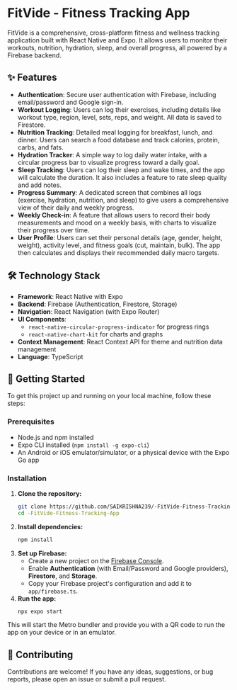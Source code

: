 
# FitVide - Fitness Tracking App

FitVide is a comprehensive, cross-platform fitness and wellness tracking application built with React Native and Expo. It allows users to monitor their workouts, nutrition, hydration, sleep, and overall progress, all powered by a Firebase backend.

## ✨ Features

  * **Authentication**: Secure user authentication with Firebase, including email/password and Google sign-in.
  * **Workout Logging**: Users can log their exercises, including details like workout type, region, level, sets, reps, and weight. All data is saved to Firestore.
  * **Nutrition Tracking**: Detailed meal logging for breakfast, lunch, and dinner. Users can search a food database and track calories, protein, carbs, and fats.
  * **Hydration Tracker**: A simple way to log daily water intake, with a circular progress bar to visualize progress toward a daily goal.
  * **Sleep Tracking**: Users can log their sleep and wake times, and the app will calculate the duration. It also includes a feature to rate sleep quality and add notes.
  * **Progress Summary**: A dedicated screen that combines all logs (exercise, hydration, nutrition, and sleep) to give users a comprehensive view of their daily and weekly progress.
  * **Weekly Check-in**: A feature that allows users to record their body measurements and mood on a weekly basis, with charts to visualize their progress over time.
  * **User Profile**: Users can set their personal details (age, gender, height, weight), activity level, and fitness goals (cut, maintain, bulk). The app then calculates and displays their recommended daily macro targets.

## 🛠️ Technology Stack

  * **Framework**: React Native with Expo
  * **Backend**: Firebase (Authentication, Firestore, Storage)
  * **Navigation**: React Navigation (with Expo Router)
  * **UI Components**:
      * `react-native-circular-progress-indicator` for progress rings
      * `react-native-chart-kit` for charts and graphs
  * **Context Management**: React Context API for theme and nutrition data management
  * **Language**: TypeScript

## 🚀 Getting Started

To get this project up and running on your local machine, follow these steps:

### Prerequisites

  * Node.js and npm installed
  * Expo CLI installed (`npm install -g expo-cli`)
  * An Android or iOS emulator/simulator, or a physical device with the Expo Go app

### Installation

1.  **Clone the repository:**
    ```bash
    git clone https://github.com/SAIKRISHNA239/-FitVide-Fitness-Tracking-App.git
    cd -FitVide-Fitness-Tracking-App
    ```
2.  **Install dependencies:**
    ```bash
    npm install
    ```
3.  **Set up Firebase:**
      * Create a new project on the [Firebase Console](https://console.firebase.google.com/).
      * Enable **Authentication** (with Email/Password and Google providers), **Firestore**, and **Storage**.
      * Copy your Firebase project's configuration and add it to `app/firebase.ts`.
4.  **Run the app:**
    ```bash
    npx expo start
    ```

This will start the Metro bundler and provide you with a QR code to run the app on your device or in an emulator.

## 🤝 Contributing

Contributions are welcome\! If you have any ideas, suggestions, or bug reports, please open an issue or submit a pull request.